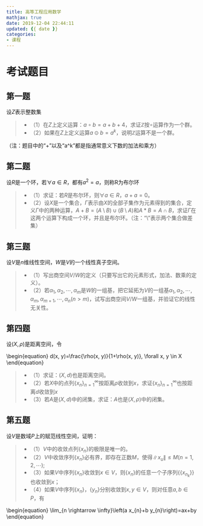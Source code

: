 ```yaml
---
title: 高等工程应用数学
mathjax: true
date: 2019-12-04 22:44:11
updated: {{ date }}
categories: 
- 课程
---
```


# 考试题目

## 第一题

设$Z$表示整数集

>* （1）在$Z$上定义运算：$a \circ b = a+b+4$，求证$\mathbb{Z}$按$\circ$运算作为一个群。
>* （2）如果在$Z$上定义运算$a \odot b = a^k$，说明$\mathbb{Z}$运算不是一个群。

（注：题目中的“+”以及“a^k”都是指通常意义下数的加法和乘方）

## 第二题

设$R$是一个环，若$\forall a \in R$，都有$a^{2} = a$，则称R为布尔环

>* （1）求证：若$R$是布尔环，则$\forall a \in R$，$a+a=0$。
>* （2）设$X$是一个集合，$\Gamma$表示由$X$的全部子集作为元素得到的集合，定义$\Gamma$中的两种运算，$A+B=(A \setminus B) \cup (B \setminus A)$和$A \ast B = A \cap B$，求证$\Gamma$在这两个运算下构成一个环，并且是布尔环。（注：“\”表示两个集合做差集）

## 第三题

设$V$是$n$维线性空间，$W$是$V$的一个线性真子空间。

>* （1）写出商空间$V/W$的定义（只要写出它的元素形式，加法、数乘的定义）。
>* （2）若$\alpha_{1}, \alpha_{2}, \cdots, \alpha_{m}$是$W$的一组基，把它延拓为$V$的一组基$\alpha_{1}, \alpha_{2}, \cdots, \alpha_{m}, \alpha_{m+1}, \cdots, \alpha_{n}(n>m)$，试写出商空间$V/W$一组基，并验证它的线性无关性。

## 第四题

设$\left ( X, \rho \right )$是距离空间，令

\begin{equation}
    d(x, y)=\frac{\rho(x, y)}{1+\rho(x, y)}, \forall x, y \in X
\end{equation}

>* （1）求证：$\left ( X, d \right )$也是距离空间。
>* （2）若$X$中的点列$\left\{x_{n}\right\}_{n=1}^{\infty}$按距离$\rho$收敛到$x$，求证$\left\{x_{n}\right\}_{n=1}^{\infty}$也按距离$d$收敛到$x$
>* （3）若$A$是$\left ( X, d \right )$中的闭集，求证：$A$也是$\left ( X, \rho \right )$中的闭集。

## 第五题

设$V$是数域$P$上的赋范线性空间，证明：

>* （1）$V$中的收敛点列$\left\{x_{n}\right\}$的极限是唯一的。
>* （2）$V$中收敛序列$\left\{x_{n}\right\}$必有界，即存在正数$M$，使得$\left\|x_{u}\right\| \leq M(n=1,2, \cdots)$;
>* （3）如果$V$中序列$\left\{x_{n}\right\}$收敛到$x \in V$，则$\left\{x_{n}\right\}$的任意一个子序列{$\left\{x_{n_{k}}\right\}$}也收敛到$x$；
>* （4）如果$V$中序列$\left\{x_{n}\right\}$，$\left\{y_{n}\right\}$分别收敛到$x,y \in V$，则对任意$a,b \in P$，有

\begin{equation}
    \lim_{n \rightarrow \infty}\left(a x_{n}+b y_{n}\right)=ax+by
\end{equation}